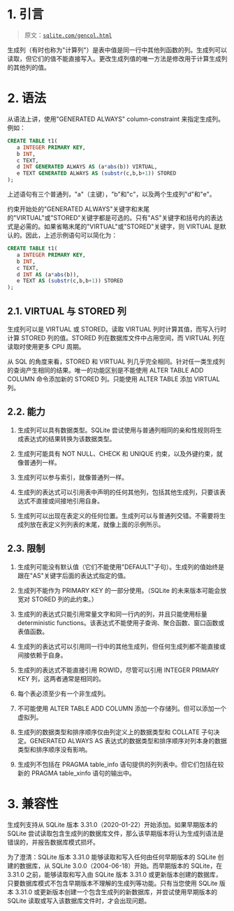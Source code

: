 # 1\. 引言

> 原文：[`sqlite.com/gencol.html`](https://sqlite.com/gencol.html)

生成列（有时也称为"计算列"）是表中值是同一行中其他列函数的列。生成列可以读取，但它们的值不能直接写入。更改生成列值的唯一方法是修改用于计算生成列的其他列的值。

# 2\. 语法

从语法上讲，使用"GENERATED ALWAYS" column-constraint 来指定生成列。例如：

```sql
CREATE TABLE t1(
   a INTEGER PRIMARY KEY,
   b INT,
   c TEXT,
   d INT GENERATED ALWAYS AS (a*abs(b)) VIRTUAL,
   e TEXT GENERATED ALWAYS AS (substr(c,b,b+1)) STORED
);

```

上述语句有三个普通列，"a"（主键），"b"和"c"，以及两个生成列"d"和"e"。

约束开始处的"GENERATED ALWAYS"关键字和末尾的"VIRTUAL"或"STORED"关键字都是可选的。只有"AS"关键字和括号内的表达式是必需的。如果省略末尾的"VIRTUAL"或"STORED"关键字，则 VIRTUAL 是默认的。因此，上述示例语句可以简化为：

```sql
CREATE TABLE t1(
   a INTEGER PRIMARY KEY,
   b INT,
   c TEXT,
   d INT AS (a*abs(b)),
   e TEXT AS (substr(c,b,b+1)) STORED
);

```

## 2.1\. VIRTUAL 与 STORED 列

生成列可以是 VIRTUAL 或 STORED。读取 VIRTUAL 列时计算其值，而写入行时计算 STORED 列的值。STORED 列在数据库文件中占用空间，而 VIRTUAL 列在读取时使用更多 CPU 周期。

从 SQL 的角度来看，STORED 和 VIRTUAL 列几乎完全相同。针对任一类生成列的查询产生相同的结果。唯一的功能区别是不能使用 ALTER TABLE ADD COLUMN 命令添加新的 STORED 列。只能使用 ALTER TABLE 添加 VIRTUAL 列。

## 2.2\. 能力

1.  生成列可以具有数据类型。SQLite 尝试使用与普通列相同的亲和性规则将生成表达式的结果转换为该数据类型。

1.  生成列可能具有 NOT NULL、CHECK 和 UNIQUE 约束，以及外键约束，就像普通列一样。

1.  生成列可以参与索引，就像普通列一样。

1.  生成列的表达式可以引用表中声明的任何其他列，包括其他生成列，只要该表达式不直接或间接地引用自身。

1.  生成列可以出现在表定义的任何位置。生成列可以与普通列交错。不需要将生成列放在表定义列列表的末尾，就像上面的示例所示。

## 2.3\. 限制

1.  生成列可能没有默认值（它们不能使用"DEFAULT"子句）。生成列的值始终是跟在"AS"关键字后面的表达式指定的值。

1.  生成列不能作为 PRIMARY KEY 的一部分使用。（SQLite 的未来版本可能会放宽对 STORED 列的此约束。）

1.  生成列的表达式只能引用常量文字和同一行内的列，并且只能使用标量 deterministic functions。该表达式不能使用子查询、聚合函数、窗口函数或表值函数。

1.  生成列的表达式可以引用同一行中的其他生成列，但任何生成列都不能直接或间接依赖于自身。

1.  生成列的表达式不能直接引用 ROWID，尽管可以引用 INTEGER PRIMARY KEY 列，这两者通常是相同的。

1.  每个表必须至少有一个非生成列。

1.  不可能使用 ALTER TABLE ADD COLUMN 添加一个存储列。但可以添加一个虚拟列。

1.  生成列的数据类型和排序顺序仅由列定义上的数据类型和 COLLATE 子句决定。GENERATED ALWAYS AS 表达式的数据类型和排序顺序对列本身的数据类型和排序顺序没有影响。

1.  生成列不包括在 PRAGMA table_info 语句提供的列列表中。但它们包括在较新的 PRAGMA table_xinfo 语句的输出中。

# 3\. 兼容性

生成列支持从 SQLite 版本 3.31.0（2020-01-22）开始添加。如果早期版本的 SQLite 尝试读取包含生成列的数据库文件，那么该早期版本将认为生成列语法是错误的，并报告数据库模式损坏。

为了澄清：SQLite 版本 3.31.0 能够读取和写入任何由任何早期版本的 SQLite 创建的数据库，从 SQLite 3.0.0（2004-06-18）开始。而早期版本的 SQLite，在 3.31.0 之前，能够读取和写入由 SQLite 版本 3.31.0 或更新版本创建的数据库，只要数据库模式不包含早期版本不理解的生成列等功能。只有当您使用 SQLite 版本 3.31.0 或更新版本创建一个包含生成列的新数据库，并尝试使用早期版本的 SQLite 读取或写入该数据库文件时，才会出现问题。
